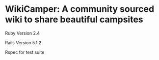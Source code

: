 # WikiCamper: A community sourced wiki to share beautiful campsites

Ruby Version 2.4

Rails Version 5.1.2

Rspec for test suite
